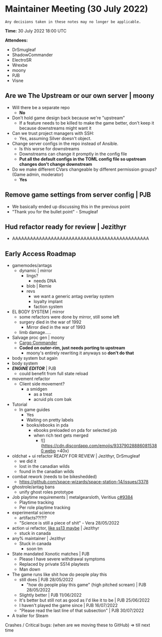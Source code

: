 ﻿# Maintainer Meeting (30 July 2022)
```admonish info
Any decisions taken in these notes may no longer be applicable.
```

**Time:** 30 July 2022 18:00 UTC

**Attendees:**
- DrSmugleaf
- ShadowCommander
- ElectroSR
- Wrexbe
- moony
- PJB
- Visne

## Are we The Upstream or our own server | moony
- Will there be a separate repo
    - **No**
- Don't hold game design back because we're "upstream"
    - If a feature needs to be killed to make the game better, don't keep it because downstreams might want it
- Can we trust project managers with SSH:
    - Yes, assuming Silver doesn't object.
- Change server configs in the repo instead of Ansible.
    - Is this worse for downstreams
    - Downstreams can change it promptly in the config file
    - **Put all the default configs in the TOML config file so upstream changes don't change downstream**
- Do we make different CVars changeable by different permission groups? (Game admin, moderator)
    - **Yes**


## Remove game settings from server config | PJB
- We basically ended up discussing this in the previous point
- "Thank you for the bullet point" - Smugleaf


## Hud refactor ready for review | Jezithyr
- AAAAAAAAAAAAAAAAAAAAAAAAAAAAAAAAAAAAAAAAAAAAAA


## Early Access Roadmap
- gamemodes/antags
    - dynamic | mirror
        - lings?
            - needs DNA
        - blob | Remie
        - revs
            - we want a generic antag overlay system
            - loyalty implant
            - faction system
- EL BODY SYSTEM | mirror
    - some refactors were done by mirror, still some left
    - surgery died in the war of 1992
        - Mirror died in the war of 1993
    - limb damage.....
- Salvage proc gen | moony
    - [Cargo Commander](https://www.youtube.com/watch?v=H0LPWuTt2o4)
    - **Coded on outer-rim, just needs porting to upstream**
        - moony's entirely rewriting it anyways so **don't do that**
- body system but again
- body system
- __***ENGINE EDITOR***__ | PJB
    - could benefit from full state reload
- movement refactor
    - Client side movement?
        - a smidgen
            - as a treat
            - acruid pls com bak
- Tutorial
    - In game guides
        - Yes
        - Waiting on pretty labels
        - books/ebooks in pda
            - ebooks preloaded on pda for selected job
            - when rich text gets merged
                - ![](https://cdn.discordapp.com/emojis/933790288860815380.webp =40x)
- oldchat + ui refactor READY FOR REVIEW | Jezithyr, DrSmugleaf
    - we did it
    - lost in the canadian wilds
    - found in the canadian wilds
- combat rework (needs to be bikeshedded)
    - https://github.com/space-wizards/space-station-14/issues/3378
- ghostrole/antag bans
    - unify ghost roles prototype
- Job playtime requirements | metalgearsloth, Veritius [c#9384](https://github.com/space-wizards/space-station-14/pull/9384)
    - Playtime tracking
    - Per role playtime tracking
- experimental science
    - artifacts??!?!?
    - "Science is still a piece of shit" - Vera 28/05/2022
- action ui refactor, [like ss13 maybe](https://i.ytimg.com/vi/iFf_T31C-iU/maxresdefault.jpg) | Jezithyr
    - stuck in canada
- any% maintainer | Jezithyr
    - Stuck in canada
        - soon tm
- State mandated Xonotic matches | PJB
    - Please I have severe withdrawal symptoms
    - Replaced by private SS14 playtests
    - Man down
- The game runs like shit how do people play this
    - still does | PJB 28/05/2022
        - "how do people play this game" (high pitched scream) | PJB 28/05/2022
    - Slightly better | PJB 11/06/2022
    - It's better but still not as good as I'd like it to be | PJB 25/06/2022
    - I haven't played the game since | PJB 16/07/2022
    - "Please read the last line of that subsection" | PJB 30/07/2022
- A trailer for Steam

Crashes / Critical bugs: (when are we moving these to GitHub)
=> till next time
